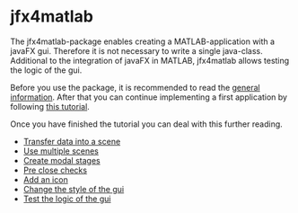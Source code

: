 # jfx4matlab
The jfx4matlab-package enables creating a MATLAB-application with a javaFX gui. Therefore it is not necessary to write a single java-class. Additional to the integration of javaFX in MATLAB, jfx4matlab allows testing the logic of the gui.

Before you use the package, it is recommended to read the [general information](doc/GeneralInformation/GeneralInformation.md). After that you can continue implementing a first application by following [this tutorial](doc/HelloWorld/HelloWorld.md).

Once you have finished the tutorial you can deal with this further reading.
- [Transfer data into a scene](doc/Datatransfer/Datatransfer.md)
- [Use multiple scenes](doc/MultipleScenes/MultipleScenes.md)
- [Create modal stages](doc/ModalStages/ModalStages.md)
- [Pre close checks](doc/PreCloseCheck/PreCloseCheck.md)
- [Add an icon](doc/AddIcon/AddIcon.md)
- [Change the style of the gui](doc/StyleGui/StyleGui.md)
- [Test the logic of the gui](doc/TestGuiLogic/TestGuiLogic.md)
